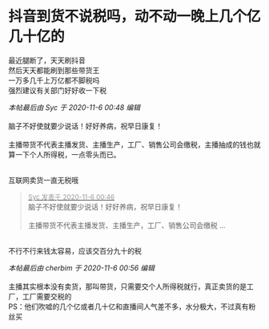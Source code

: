# 抖音到货不说税吗，动不动一晚上几个亿几十亿的


最近腿断了，天天刷抖音<br />
然后天天都能刷到那些带货王<br />
一万多几千上万亿都不脚税吗<br />
强烈建议有关部门好好收一下税

<i class="pstatus"> 本帖最后由 Syc 于 2020-11-6 00:48 编辑 </i><br />
<br />
脑子不好使就要少说话！好好养病，祝早日康复！<br />
<br />
主播带货不代表主播发货、主播生产，工厂、销售公司会缴税，主播抽成的钱也就算一下个人所得税，一点零头而已。<br />
<br />


互联网卖货一直无税哦

<div class="quote"><blockquote><font size="2"><a href="https://www.hostloc.com/forum.php?mod=redirect&amp;goto=findpost&amp;pid=9409641&amp;ptid=763046" target="_blank"><font color="#999999">Syc 发表于 2020-11-6 00:46</font></a></font><br />
脑子不好使就要少说话！好好养病，祝早日康复！<br />
<br />
主播带货不代表主播发货、主播生产，工厂、销售公司会缴税 ...</blockquote></div><br />
不行不行来钱太容易，应该交百分九十的税

<i class="pstatus"> 本帖最后由 cherbim 于 2020-11-6 00:56 编辑 </i><br />
<br />
主播其实根本没有卖货，那叫带货，只需要交个人所得税就行，真正卖货的是工厂，工厂需要交税的<br />
PS：他们吹嘘的几个亿或者几十亿和直播间人气差不多，水分极大，不过真有粉丝买<br />

